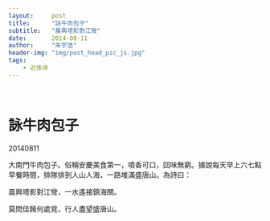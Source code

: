 ```yaml
---
layout:     post
title:      "詠牛肉包子"
subtitle:   "晨興塔影對江彎"
date:       2014-08-11
author:     "朱宇浩"
header-img: "img/post_head_pic_js.jpg"
tags:
    - 近体诗
---
```


​
# 詠牛肉包子
20140811

大南門牛肉包子。俗稱安慶美食第一，噴香可口，回味無窮。據說每天早上六七點早餐時間，排隊排到人山人海，一路堆滿盛唐山。為詩曰：

晨興塔影對江彎，一水遙接鎮海關。

莫問佳餚何處覓，行人盡望盛唐山。